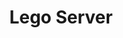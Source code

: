 ---
title: "Lego Server"
description: "A plug and play structure to automate your server deployment. Build a set of bricks and watch your application go up and running."
url: "https://github.com/sixaphone/lego_server"
source: "https://github.com/sixaphone/lego_server"
featured: false
techs: ["Python", "DigitalOcean", "Wordpress", "Deployment"]
--- 